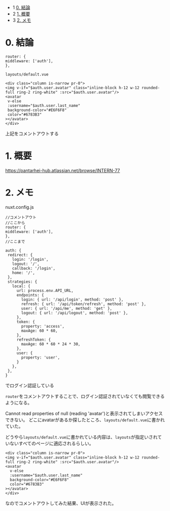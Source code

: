*   1 [0. 結論](#0.結論)
*   2 [1. 概要](#1.概要)
*   3 [2. メモ](#2.メモ)

# 0. 結論

  ```
router: {
  middleware: ['auth'],
},
   ```

`layouts/default.vue`
   ```
<div class="column is-narrow pr-0">
  <img v-if="$auth.user.avatar" class="inline-block h-12 w-12 rounded-full ring-2 ring-white" :src="$auth.user.avatar"/>
  <avatar
    v-else
    :username="$auth.user.last_name"
    background-color="#E6F6F8"
    color="#6783B3"
  ></avatar>
</div>
   ```
上記をコメントアウトする

# 1. 概要

https://pantarhei-hub.atlassian.net/browse/INTERN-77 

# 2. メモ

nuxt.config.js

   ```
//コメントアウト
//ここから
router: {
  middleware: ['auth'],
},
//ここまで

auth: {
    redirect: {
      login: '/login',
      logout: '/',
      callback: '/login',
      home: '/',
    },
    strategies: {
      local: {
        url: process.env.API_URL,
        endpoints: {
          login: { url: '/api/login', method: 'post' },
          refresh: { url: '/api/token/refresh', method: 'post' },
          user: { url: '/api/me', method: 'get' },
          logout: { url: '/api/logout', method: 'post' },
        },
        token: {
          property: 'access',
          maxAge: 60 * 60,
        },
        refreshToken: {
          maxAge: 60 * 60 * 24 * 30,
        },
        user: {
          property: 'user',
        }
      },
    },
  }
   ```
でログイン認証している

`router`をコメントアウトすることで、ログイン認証されていなくても閲覧できるようになる。

Cannot read properties of null (reading 'avatar')と表示されてしまいアクセスできない。
どこにavatarがあるか探したところ、`layouts/default.vue`に書かれていた。

どうやら`layouts/default.vue`に書かれている内容は、`layouts`が指定いされていないすべてのページに適応されるらしい。

  ```
<div class="column is-narrow pr-0">
  <img v-if="$auth.user.avatar" class="inline-block h-12 w-12 rounded-full ring-2 ring-white" :src="$auth.user.avatar"/>
  <avatar
    v-else
    :username="$auth.user.last_name"
    background-color="#E6F6F8"
    color="#6783B3"
  ></avatar>
</div>
  ```
なのでコメントアウトしてみた結果、UIが表示された。
